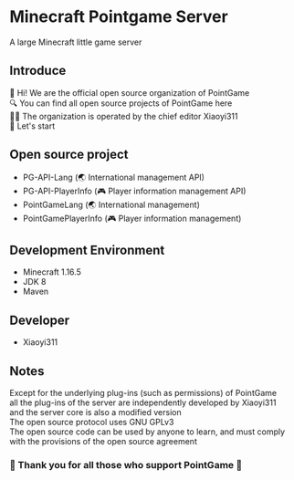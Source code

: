 # Minecraft Pointgame Server
A large Minecraft little game server

## Introduce
👋 Hi! We are the official open source organization of PointGame</br>
🔍 You can find all open source projects of PointGame here</br>
👨‍💻 The organization is operated by the chief editor Xiaoyi311</br>
🚩 Let's start

## Open source project
- PG-API-Lang (🌏 International management API)
- PG-API-PlayerInfo (🎮 Player information management API)
- PointGameLang (🌏 International management)
- PointGamePlayerInfo (🎮 Player information management)

## Development Environment
- Minecraft 1.16.5
- JDK 8
- Maven

## Developer
- Xiaoyi311

## Notes
Except for the underlying plug-ins (such as permissions) of PointGame</br>
all the plug-ins of the server are independently developed by Xiaoyi311</br>
and the server core is also a modified version</br>
The open source protocol uses GNU GPLv3</br>
The open source code can be used by anyone to learn, and must comply with the provisions of the open source agreement</br>

### 🎉 Thank you for all those who support PointGame 🎉
